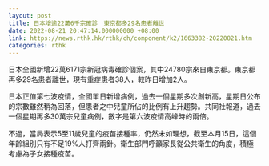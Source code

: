 ```yaml
---
layout: post
title: 日本增逾22萬6千宗確診　東京都多29名患者離世
date: 2022-08-21 20:47:14.000000000 +08:00
link: https://news.rthk.hk/rthk/ch/component/k2/1663382-20220821.htm
categories: rthk
---
```


日本全國新增22萬6171宗新冠病毒確診個案，其中24780宗來自東京都。東京都再多29名患者離世，現有重症患者38人，較昨日增加2人。

日本正值第七波疫情，全國單日新增病例，過去一個星期多次創新高，星期日公布的宗數雖然稍為回落，但患者之中兒童所佔的比例有上升趨勢。共同社報道，過去一個星期再多30萬宗兒童病例，數字是第六波疫情高峰時的兩倍。

不過，當局表示5至11歲兒童的疫苗接種率，仍然未如理想，截至本月15日，這個年齡組別只有不足19%人打齊兩針。衛生部門呼籲家長從公共衛生的角度，積極考慮為子女接種疫苗。
